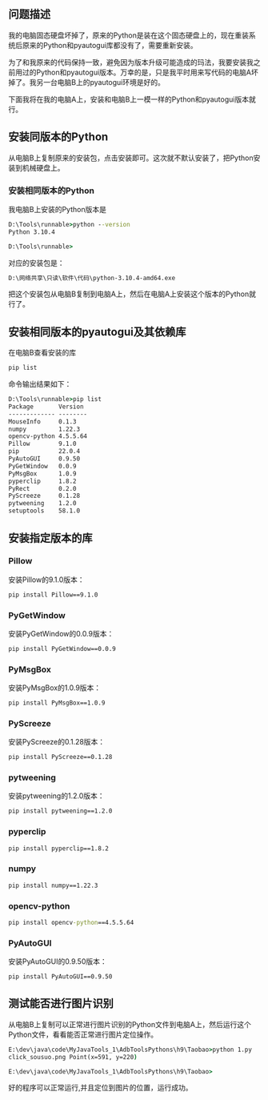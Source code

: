## 问题描述

我的电脑固态硬盘坏掉了，原来的Python是装在这个固态硬盘上的，现在重装系统后原来的Python和pyautogui库都没有了，需要重新安装。

为了和我原来的代码保持一致，避免因为版本升级可能造成的玛法，我要安装我之前用过的Python和pyautogui版本。万幸的是，只是我平时用来写代码的电脑A坏掉了。我另一台电脑B上的pyautogui环境是好的。

下面我将在我的电脑A上，安装和电脑B上一模一样的Python和pyautogui版本就行。

## 安装同版本的Python

从电脑B上复制原来的安装包，点击安装即可。这次就不默认安装了，把Python安装到机械硬盘上。

### 安装相同版本的Python

我电脑B上安装的Python版本是

```cmd
D:\Tools\runnable>python --version
Python 3.10.4

D:\Tools\runnable>
```

对应的安装包是：

```cmd
D:\网络共享\只读\软件\代码\python-3.10.4-amd64.exe
```

把这个安装包从电脑B复制到电脑A上，然后在电脑A上安装这个版本的Python就行了。

## 安装相同版本的pyautogui及其依赖库

在电脑B查看安装的库

```cmd
pip list
```

命令输出结果如下：

```cmd
D:\Tools\runnable>pip list
Package       Version
------------- --------
MouseInfo     0.1.3
numpy         1.22.3
opencv-python 4.5.5.64
Pillow        9.1.0
pip           22.0.4
PyAutoGUI     0.9.50
PyGetWindow   0.0.9
PyMsgBox      1.0.9
pyperclip     1.8.2
PyRect        0.2.0
PyScreeze     0.1.28
pytweening    1.2.0
setuptools    58.1.0
```

## 安装指定版本的库

### Pillow

安装Pillow的9.1.0版本：

```cmd
pip install Pillow==9.1.0
```

### PyGetWindow

安装PyGetWindow的0.0.9版本：

```cmd
pip install PyGetWindow==0.0.9
```

### PyMsgBox

安装PyMsgBox的1.0.9版本：

```cmd
pip install PyMsgBox==1.0.9
```

### PyScreeze

安装PyScreeze的0.1.28版本：

```cmd
pip install PyScreeze==0.1.28
```

### pytweening

安装pytweening的1.2.0版本：

```cmd
pip install pytweening==1.2.0
```

### pyperclip

```cmd
pip install pyperclip==1.8.2
```

### numpy

```cmd
pip install numpy==1.22.3
```

### opencv-python

```cmd
pip install opencv-python==4.5.5.64
```

### PyAutoGUI

安装PyAutoGUI的0.9.50版本：

```cmd
pip install PyAutoGUI==0.9.50
```

## 测试能否进行图片识别

从电脑B上复制可以正常进行图片识别的Python文件到电脑A上，然后运行这个Python文件，看看能否正常进行图片定位操作。

```cmd
E:\dev\java\code\MyJavaTools_1\AdbToolsPythons\h9\Taobao>python 1.py
click_sousuo.png Point(x=591, y=220)

E:\dev\java\code\MyJavaTools_1\AdbToolsPythons\h9\Taobao>
```

好的程序可以正常运行,并且定位到图片的位置，运行成功。
